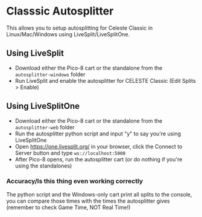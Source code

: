 # Classsic Autosplitter
This allows you to setup autosplitting for Celeste Classic in Linux/Mac/Windows using LiveSplit/LiveSplitOne.

## Using LiveSplit
- Download either the Pico-8 cart or the standalone from the `autosplitter-windows` folder
- Run LiveSplit and enable the autosplitter for CELESTE Classic (Edit Splits > Enable)

## Using LiveSplitOne
- Download either the Pico-8 cart or the standalone from the `autosplitter-web` folder
- Run the autosplitter python script and input "y" to say you're using LiveSplitOne
- Open https://one.livesplit.org/ in your browser, click the Connect to Server button and type `ws://localhost:5000`
- After Pico-8 opens, run the autosplitter cart (or do nothing if you're using the standalones)

### Accuracy/Is this thing even working correctly
The python script and the Windows-only cart print all splits to the console, you can compare those times with the times the autosplitter gives (remember to check Game Time, NOT Real Time!)
